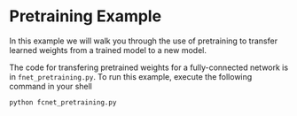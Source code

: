 # Pretraining Example

In this example we will walk you through the use of pretraining
to transfer learned weights from a trained model to a new model.

The code for transfering pretrained weights for a
fully-connected network is in `fnet_pretraining.py`. To run this
example, execute the following command in your shell

```
python fcnet_pretraining.py
```

